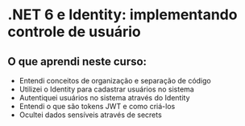 # .NET 6 e Identity: implementando controle de usuário

## O que aprendi neste curso:

- Entendi conceitos de organização e separação de código
- Utilizei o Identity para cadastrar usuários no sistema
- Autentiquei usuários no sistema através do Identity
- Entendi o que são tokens JWT e como criá-los
- Ocultei dados sensíveis através de secrets
